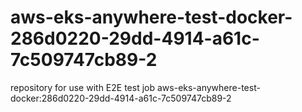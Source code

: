 # aws-eks-anywhere-test-docker-286d0220-29dd-4914-a61c-7c509747cb89-2
repository for use with E2E test job aws-eks-anywhere-test-docker:286d0220-29dd-4914-a61c-7c509747cb89-2
